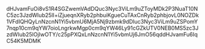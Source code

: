 dHJvamFuOi8vS1R4SGZwemVAdDQuc3Nyc3ViLm9uZToyMDk2P3NuaT10NC5zc3JzdWIub25lI+iZjueqnXRyb2phbuiKgueCuTAxCnRyb2phbjovL0NOZDk1VFdIQHQyLnNzcnN1Yi5vbmU6MjA5Nj9zbmk9dDIuc3Nyc3ViLm9uZSPomY7nqp10cm9qYW7oioLngrkwMgp0cm9qYW46Ly91cGZkUTV0NEB0MS5zc3JzdWIub25lOjIwOTY/c25pPXQxLnNzcnN1Yi5vbmUj6JmO56qddHJvamFu6IqC54K5MDMK